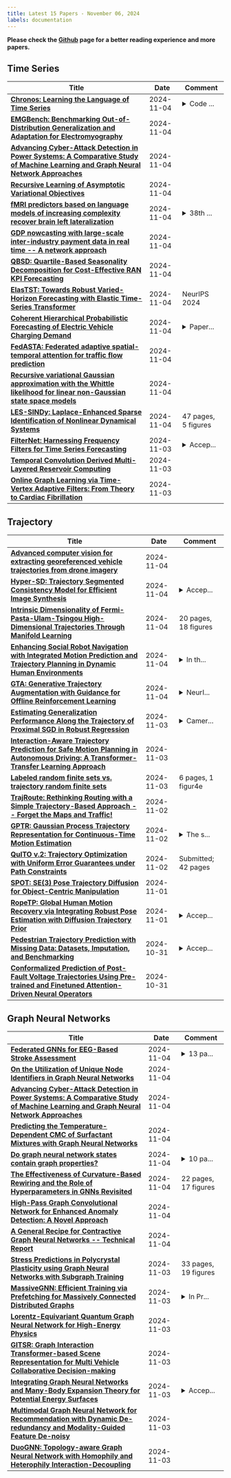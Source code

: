 ```yaml
---
title: Latest 15 Papers - November 06, 2024
labels: documentation
---
```

**Please check the [Github](https://github.com/zezhishao/MTS_Daily_ArXiv) page for a better reading experience and more papers.**

## Time Series
| **Title** | **Date** | **Comment** |
| --- | --- | --- |
| **[Chronos: Learning the Language of Time Series](http://arxiv.org/abs/2403.07815v3)** | 2024-11-04 | <details><summary>Code ...</summary><p>Code and model checkpoints available at https://github.com/amazon-science/chronos-forecasting</p></details> |
| **[EMGBench: Benchmarking Out-of-Distribution Generalization and Adaptation for Electromyography](http://arxiv.org/abs/2410.23625v2)** | 2024-11-04 |  |
| **[Advancing Cyber-Attack Detection in Power Systems: A Comparative Study of Machine Learning and Graph Neural Network Approaches](http://arxiv.org/abs/2411.02248v1)** | 2024-11-04 |  |
| **[Recursive Learning of Asymptotic Variational Objectives](http://arxiv.org/abs/2411.02217v1)** | 2024-11-04 |  |
| **[fMRI predictors based on language models of increasing complexity recover brain left lateralization](http://arxiv.org/abs/2405.17992v2)** | 2024-11-04 | <details><summary>38th ...</summary><p>38th Conference on Neural Information Processing Systems (NeurIPS 2024)</p></details> |
| **[GDP nowcasting with large-scale inter-industry payment data in real time -- A network approach](http://arxiv.org/abs/2411.02029v1)** | 2024-11-04 |  |
| **[QBSD: Quartile-Based Seasonality Decomposition for Cost-Effective RAN KPI Forecasting](http://arxiv.org/abs/2306.05989v3)** | 2024-11-04 |  |
| **[ElasTST: Towards Robust Varied-Horizon Forecasting with Elastic Time-Series Transformer](http://arxiv.org/abs/2411.01842v1)** | 2024-11-04 | NeurIPS 2024 |
| **[Coherent Hierarchical Probabilistic Forecasting of Electric Vehicle Charging Demand](http://arxiv.org/abs/2411.00337v2)** | 2024-11-04 | <details><summary>Paper...</summary><p>Paper accepted for IEEE Transactions on Industrial Applications. Personal use of this material is permitted. Permission from IEEE must be obtained for all other uses</p></details> |
| **[FedASTA: Federated adaptive spatial-temporal attention for traffic flow prediction](http://arxiv.org/abs/2405.13090v2)** | 2024-11-04 |  |
| **[Recursive variational Gaussian approximation with the Whittle likelihood for linear non-Gaussian state space models](http://arxiv.org/abs/2406.15998v2)** | 2024-11-04 |  |
| **[LES-SINDy: Laplace-Enhanced Sparse Identification of Nonlinear Dynamical Systems](http://arxiv.org/abs/2411.01719v1)** | 2024-11-04 | 47 pages, 5 figures |
| **[FilterNet: Harnessing Frequency Filters for Time Series Forecasting](http://arxiv.org/abs/2411.01623v1)** | 2024-11-03 | <details><summary>Accep...</summary><p>Accepted by NeurIPS 2024</p></details> |
| **[Temporal Convolution Derived Multi-Layered Reservoir Computing](http://arxiv.org/abs/2407.06771v2)** | 2024-11-03 |  |
| **[Online Graph Learning via Time-Vertex Adaptive Filters: From Theory to Cardiac Fibrillation](http://arxiv.org/abs/2411.01567v1)** | 2024-11-03 |  |

## Trajectory
| **Title** | **Date** | **Comment** |
| --- | --- | --- |
| **[Advanced computer vision for extracting georeferenced vehicle trajectories from drone imagery](http://arxiv.org/abs/2411.02136v1)** | 2024-11-04 |  |
| **[Hyper-SD: Trajectory Segmented Consistency Model for Efficient Image Synthesis](http://arxiv.org/abs/2404.13686v3)** | 2024-11-04 | <details><summary>Accep...</summary><p>Accepted by NeurIPS 2024 (Camera-Ready Version). Project Page: https://hyper-sd.github.io/</p></details> |
| **[Intrinsic Dimensionality of Fermi-Pasta-Ulam-Tsingou High-Dimensional Trajectories Through Manifold Learning](http://arxiv.org/abs/2411.02058v1)** | 2024-11-04 | 20 pages, 18 figures |
| **[Enhancing Social Robot Navigation with Integrated Motion Prediction and Trajectory Planning in Dynamic Human Environments](http://arxiv.org/abs/2411.01814v1)** | 2024-11-04 | <details><summary>In th...</summary><p>In the 24th International Conference on Control, Automation, and Systems (ICCAS 2024), Jeju, Korea</p></details> |
| **[GTA: Generative Trajectory Augmentation with Guidance for Offline Reinforcement Learning](http://arxiv.org/abs/2405.16907v4)** | 2024-11-04 | <details><summary>NeurI...</summary><p>NeurIPS 2024. Previously accepted (Spotlight) to ICLR 2024 Workshop on Generative Models for Decision Making. Jaewoo Lee and Sujin Yun are equal contribution authors</p></details> |
| **[Estimating Generalization Performance Along the Trajectory of Proximal SGD in Robust Regression](http://arxiv.org/abs/2410.02629v2)** | 2024-11-03 | <details><summary>Camer...</summary><p>Camera-ready version of NeurIPS 2024 paper</p></details> |
| **[Interaction-Aware Trajectory Prediction for Safe Motion Planning in Autonomous Driving: A Transformer-Transfer Learning Approach](http://arxiv.org/abs/2411.01475v1)** | 2024-11-03 |  |
| **[Labeled random finite sets vs. trajectory random finite sets](http://arxiv.org/abs/2401.17314v3)** | 2024-11-03 | 6 pages, 1 figur4e |
| **[TrajRoute: Rethinking Routing with a Simple Trajectory-Based Approach -- Forget the Maps and Traffic!](http://arxiv.org/abs/2411.01325v1)** | 2024-11-02 |  |
| **[GPTR: Gaussian Process Trajectory Representation for Continuous-Time Motion Estimation](http://arxiv.org/abs/2410.22931v3)** | 2024-11-02 | <details><summary>The s...</summary><p>The source code has been released. All feedbacks are welcome</p></details> |
| **[QuITO v.2: Trajectory Optimization with Uniform Error Guarantees under Path Constraints](http://arxiv.org/abs/2404.13681v2)** | 2024-11-02 | Submitted; 42 pages |
| **[SPOT: SE(3) Pose Trajectory Diffusion for Object-Centric Manipulation](http://arxiv.org/abs/2411.00965v1)** | 2024-11-01 |  |
| **[RopeTP: Global Human Motion Recovery via Integrating Robust Pose Estimation with Diffusion Trajectory Prior](http://arxiv.org/abs/2410.20358v2)** | 2024-11-01 | <details><summary>Accep...</summary><p>Accepted by WACV 2025 (Round 1)</p></details> |
| **[Pedestrian Trajectory Prediction with Missing Data: Datasets, Imputation, and Benchmarking](http://arxiv.org/abs/2411.00174v1)** | 2024-10-31 | <details><summary>Accep...</summary><p>Accepted at NeurIPS 2024</p></details> |
| **[Conformalized Prediction of Post-Fault Voltage Trajectories Using Pre-trained and Finetuned Attention-Driven Neural Operators](http://arxiv.org/abs/2410.24162v1)** | 2024-10-31 |  |

## Graph Neural Networks
| **Title** | **Date** | **Comment** |
| --- | --- | --- |
| **[Federated GNNs for EEG-Based Stroke Assessment](http://arxiv.org/abs/2411.02286v1)** | 2024-11-04 | <details><summary>13 pa...</summary><p>13 pages, 5 figures, Proceedings of the II edition of the Workshop on Unifying Representations in Neural Models (UniReps 2024)</p></details> |
| **[On the Utilization of Unique Node Identifiers in Graph Neural Networks](http://arxiv.org/abs/2411.02271v1)** | 2024-11-04 |  |
| **[Advancing Cyber-Attack Detection in Power Systems: A Comparative Study of Machine Learning and Graph Neural Network Approaches](http://arxiv.org/abs/2411.02248v1)** | 2024-11-04 |  |
| **[Predicting the Temperature-Dependent CMC of Surfactant Mixtures with Graph Neural Networks](http://arxiv.org/abs/2411.02224v1)** | 2024-11-04 |  |
| **[Do graph neural network states contain graph properties?](http://arxiv.org/abs/2411.02168v1)** | 2024-11-04 | <details><summary>10 pa...</summary><p>10 pages, 22 figures, conference</p></details> |
| **[The Effectiveness of Curvature-Based Rewiring and the Role of Hyperparameters in GNNs Revisited](http://arxiv.org/abs/2407.09381v2)** | 2024-11-04 | 22 pages, 17 figures |
| **[High-Pass Graph Convolutional Network for Enhanced Anomaly Detection: A Novel Approach](http://arxiv.org/abs/2411.01817v1)** | 2024-11-04 |  |
| **[A General Recipe for Contractive Graph Neural Networks -- Technical Report](http://arxiv.org/abs/2411.01717v1)** | 2024-11-04 |  |
| **[Stress Predictions in Polycrystal Plasticity using Graph Neural Networks with Subgraph Training](http://arxiv.org/abs/2409.05169v2)** | 2024-11-03 | 33 pages, 19 figures |
| **[MassiveGNN: Efficient Training via Prefetching for Massively Connected Distributed Graphs](http://arxiv.org/abs/2410.22697v2)** | 2024-11-03 | <details><summary>In Pr...</summary><p>In Proc. of the IEEE International Conference on Cluster Computing (CLUSTER), 2024</p></details> |
| **[Lorentz-Equivariant Quantum Graph Neural Network for High-Energy Physics](http://arxiv.org/abs/2411.01641v1)** | 2024-11-03 |  |
| **[GITSR: Graph Interaction Transformer-based Scene Representation for Multi Vehicle Collaborative Decision-making](http://arxiv.org/abs/2411.01608v1)** | 2024-11-03 |  |
| **[Integrating Graph Neural Networks and Many-Body Expansion Theory for Potential Energy Surfaces](http://arxiv.org/abs/2411.01578v1)** | 2024-11-03 | <details><summary>Accep...</summary><p>Accepted as a Spotlight paper to NeurIPS 2024 AI4Mat Workshop. See https://openreview.net/forum?id=ra3CxVuhUf</p></details> |
| **[Multimodal Graph Neural Network for Recommendation with Dynamic De-redundancy and Modality-Guided Feature De-noisy](http://arxiv.org/abs/2411.01561v1)** | 2024-11-03 |  |
| **[DuoGNN: Topology-aware Graph Neural Network with Homophily and Heterophily Interaction-Decoupling](http://arxiv.org/abs/2409.19616v2)** | 2024-11-03 |  |

